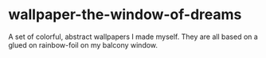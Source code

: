 # wallpaper-the-window-of-dreams
A set of colorful, abstract wallpapers I made myself. They are all based on a glued on rainbow-foil on my balcony window.
